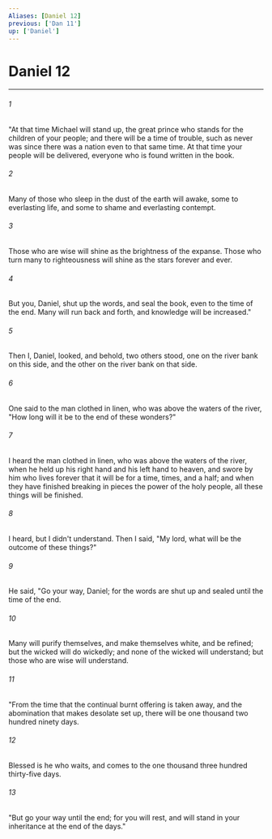```yaml
---
Aliases: [Daniel 12]
previous: ['Dan 11']
up: ['Daniel']
---
```

# Daniel 12
***





###### 1 

"At that time Michael will stand up, the great prince who stands for the children of your people; and there will be a time of trouble, such as never was since there was a nation even to that same time. At that time your people will be delivered, everyone who is found written in the book. 



###### 2 

Many of those who sleep in the dust of the earth will awake, some to everlasting life, and some to shame and everlasting contempt. 



###### 3 

Those who are wise will shine as the brightness of the expanse. Those who turn many to righteousness will shine as the stars forever and ever. 



###### 4 

But you, Daniel, shut up the words, and seal the book, even to the time of the end. Many will run back and forth, and knowledge will be increased." 



###### 5 

Then I, Daniel, looked, and behold, two others stood, one on the river bank on this side, and the other on the river bank on that side. 



###### 6 

One said to the man clothed in linen, who was above the waters of the river, "How long will it be to the end of these wonders?" 



###### 7 

I heard the man clothed in linen, who was above the waters of the river, when he held up his right hand and his left hand to heaven, and swore by him who lives forever that it will be for a time, times, and a half; and when they have finished breaking in pieces the power of the holy people, all these things will be finished. 



###### 8 

I heard, but I didn't understand. Then I said, "My lord, what will be the outcome of these things?" 



###### 9 

He said, "Go your way, Daniel; for the words are shut up and sealed until the time of the end. 



###### 10 

Many will purify themselves, and make themselves white, and be refined; but the wicked will do wickedly; and none of the wicked will understand; but those who are wise will understand. 



###### 11 

"From the time that the continual burnt offering is taken away, and the abomination that makes desolate set up, there will be one thousand two hundred ninety days. 



###### 12 

Blessed is he who waits, and comes to the one thousand three hundred thirty-five days. 



###### 13 

"But go your way until the end; for you will rest, and will stand in your inheritance at the end of the days."
